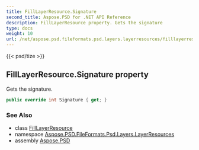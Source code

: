 ```yaml
---
title: FillLayerResource.Signature
second_title: Aspose.PSD for .NET API Reference
description: FillLayerResource property. Gets the signature
type: docs
weight: 10
url: /net/aspose.psd.fileformats.psd.layers.layerresources/filllayerresource/signature/
---
```

{{< psd/tize >}}
## FillLayerResource.Signature property

Gets the signature.

```csharp
public override int Signature { get; }
```

### See Also

* class [FillLayerResource](../)
* namespace [Aspose.PSD.FileFormats.Psd.Layers.LayerResources](../../filllayerresource/)
* assembly [Aspose.PSD](../../../)


